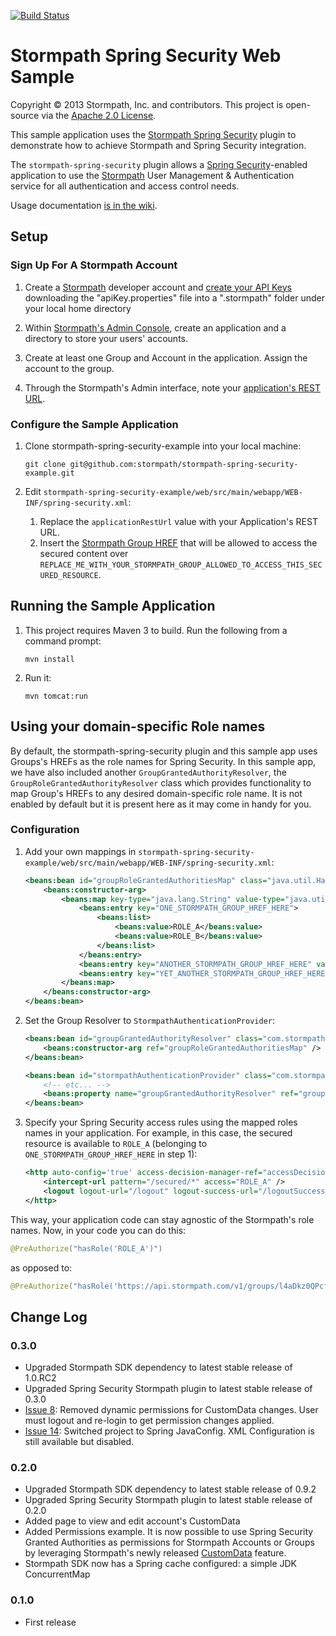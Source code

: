 [![Build Status](https://api.travis-ci.org/stormpath/stormpath-spring-security-example.png?branch=master)](https://travis-ci.org/stormpath/stormpath-spring-security-example)

# Stormpath Spring Security Web Sample #

Copyright &copy; 2013 Stormpath, Inc. and contributors. This project is open-source via the [Apache 2.0 License](http://www.apache.org/licenses/LICENSE-2.0).  

This sample application uses the [Stormpath Spring Security](https://github.com/stormpath/stormpath-spring-security) plugin to demonstrate how to achieve Stormpath and Spring Security integration.

The `stormpath-spring-security` plugin allows a [Spring Security](http://projects.spring.io/spring-security/)-enabled application to use the [Stormpath](http://www.stormpath.com) User Management & Authentication service for all authentication and access control needs.

Usage documentation [is in the wiki](https://github.com/stormpath/stormpath-spring-security-example/wiki).

## Setup ##

### Sign Up For A Stormpath Account ###

1. Create a [Stormpath](http://www.stormpath.com/) developer account and [create your API Keys](http://docs.stormpath.com/console/product-guide/#manage-api-keys) downloading the "apiKey.properties" file into a ".stormpath" folder under your local home directory

2. Within [Stormpath's Admin Console](https://stormpath.com/docs/console/product-guide), create an application and a directory to store your users' accounts.

3. Create at least one Group and Account in the application. Assign the account to the group.

4. Through the Stormpath's Admin interface, note your [application's REST URL](http://www.stormpath.com/docs/libraries/application-rest-url).

### Configure the Sample Application ###

1. Clone stormpath-spring-security-example into your local machine:

	```shell
	git clone git@github.com:stormpath/stormpath-spring-security-example.git
	```

2. Edit `stormpath-spring-security-example/web/src/main/webapp/WEB-INF/spring-security.xml`:

	1. Replace the `applicationRestUrl` value with your Application's REST URL.
	2. Insert the [Stormpath Group HREF](http://docs.stormpath.com/console/product-guide/#groups) that will be allowed to access the secured content over `REPLACE_ME_WITH_YOUR_STORMPATH_GROUP_ALLOWED_TO_ACCESS_THIS_SECURED_RESOURCE`.


## Running the Sample Application ##

1. This project requires Maven 3 to build. Run the following from a command prompt:

	`mvn install`

2. Run it:

	`mvn tomcat:run`

## Using your domain-specific Role names ##

By default, the stormpath-spring-security plugin and this sample app uses Groups's HREFs as the role names for Spring Security. In this sample app, we have also included another `GroupGrantedAuthorityResolver`, the `GroupRoleGrantedAuthorityResolver` class which provides functionality to map Group's HREFs to any desired domain-specific role name. It is not enabled by default but it is present here as it may come in handy for you.

### Configuration ###

1. Add your own mappings in `stormpath-spring-security-example/web/src/main/webapp/WEB-INF/spring-security.xml`:

	```xml
	<beans:bean id="groupRoleGrantedAuthoritiesMap" class="java.util.HashMap" scope="prototype" >
		<beans:constructor-arg>
    		<beans:map key-type="java.lang.String" value-type="java.util.List">
        		<beans:entry key="ONE_STORMPATH_GROUP_HREF_HERE">
            		<beans:list>
                		<beans:value>ROLE_A</beans:value>
	                    <beans:value>ROLE_B</beans:value>
		            </beans:list>
    		    </beans:entry>
	        	<beans:entry key="ANOTHER_STORMPATH_GROUP_HREF_HERE" value="ROLE_USER" />
    	        <beans:entry key="YET_ANOTHER_STORMPATH_GROUP_HREF_HERE" value="ROLE_ADMIN" />
		    </beans:map>
    	</beans:constructor-arg>
	</beans:bean>
	```

2. Set the Group Resolver to `StormpathAuthenticationProvider`:

	```xml
	<beans:bean id="groupGrantedAuthorityResolver" class="com.stormpath.spring.security.example.mapping.GroupRoleGrantedAuthorityResolver" >
		<beans:constructor-arg ref="groupRoleGrantedAuthoritiesMap" />
	</beans:bean>

	<beans:bean id="stormpathAuthenticationProvider" class="com.stormpath.spring.security.provider.StormpathAuthenticationProvider">
		<!-- etc... -->
		<beans:property name="groupGrantedAuthorityResolver" ref="groupGrantedAuthorityResolver" />
	</beans:bean>
	```

3. Specify your Spring Security access rules using the mapped roles names in your application. For example, in this case, the secured resource is available to `ROLE_A` (belonging to `ONE_STORMPATH_GROUP_HREF_HERE` in step 1):

	```xml
	<http auto-config='true' access-decision-manager-ref="accessDecisionManager" >
		<intercept-url pattern="/secured/*" access="ROLE_A" />
		<logout logout-url="/logout" logout-success-url="/logoutSuccess.jsp"/>
	</http>
	```

This way, your application code can stay agnostic of the Stormpath's role names. Now, in your code you can do this:

```java
@PreAuthorize("hasRole('ROLE_A')")
```
as opposed to:

```java
@PreAuthorize("hasRole('https://api.stormpath.com/v1/groups/l4aDkz0QPcf2z23j93l1T')")
```


## Change Log

### 0.3.0

- Upgraded Stormpath SDK dependency to latest stable release of 1.0.RC2
- Upgraded Spring Security Stormpath plugin to latest stable release of 0.3.0
- [Issue 8](https://github.com/stormpath/stormpath-spring-security-example/issues/8): Removed dynamic permissions for CustomData changes. User must logout and re-login to get permission changes applied.
- [Issue 14](https://github.com/stormpath/stormpath-spring-security-example/issues/14): Switched project to Spring JavaConfig. XML Configuration is still available but disabled.

### 0.2.0

- Upgraded Stormpath SDK dependency to latest stable release of 0.9.2
- Upgraded Spring Security Stormpath plugin to latest stable release of 0.2.0
- Added page to view and edit account's CustomData
- Added Permissions example. It is now possible to use Spring Security Granted Authorities as permissions for Stormpath Accounts or Groups by leveraging Stormpath's newly released [CustomData](http://docs.stormpath.com/rest/product-guide/#custom-data) feature.
- Stormpath SDK now has a Spring cache configured: a simple JDK ConcurrentMap

### 0.1.0

- First release